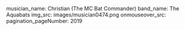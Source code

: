 musician_name: Christian (The MC Bat Commander)
band_name: The Aquabats
img_src: images/musician0474.png
onmouseover_src: 
pagination_pageNumber: 2019